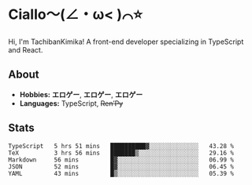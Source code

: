 # Ciallo～(∠・ω< )⌒⭐️

Hi, I'm TachibanKimika! A front-end developer specializing in TypeScript and React.

## About
- **Hobbies:** **エロゲー**, **エロゲー**, **エロゲー**
- **Languages:** TypeScript, ~~Ren’Py~~

## Stats
<!--START_SECTION:waka-->

```text
TypeScript   5 hrs 51 mins   ██████████▓░░░░░░░░░░░░░░   43.28 %
TeX          3 hrs 56 mins   ███████▒░░░░░░░░░░░░░░░░░   29.16 %
Markdown     56 mins         █▓░░░░░░░░░░░░░░░░░░░░░░░   06.99 %
JSON         52 mins         █▓░░░░░░░░░░░░░░░░░░░░░░░   06.45 %
YAML         43 mins         █▒░░░░░░░░░░░░░░░░░░░░░░░   05.39 %
```

<!--END_SECTION:waka-->

<!-- ![Metrics](https://metrics.lecoq.io/TachibanaKimika?template=classic&base.activity=0&base.community=0&base.repositories=0&languages=1&isocalendar=1&isocalendar.duration=half-year&languages.limit=8&languages.sections=most-used&languages.colors=github&languages.threshold=0%25&languages.indepth=false&languages.recent.load=300&languages.recent.days=14&config.timezone=Asia%2FShanghai)
 -->
